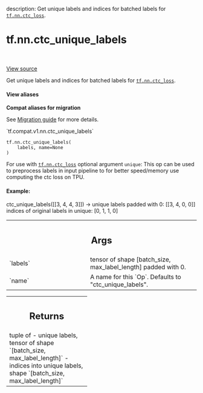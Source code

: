 description: Get unique labels and indices for batched labels for <a href="../../tf/nn/ctc_loss.md"><code>tf.nn.ctc_loss</code></a>.

<div itemscope itemtype="http://developers.google.com/ReferenceObject">
<meta itemprop="name" content="tf.nn.ctc_unique_labels" />
<meta itemprop="path" content="Stable" />
</div>

# tf.nn.ctc_unique_labels

<!-- Insert buttons and diff -->

<table class="tfo-notebook-buttons tfo-api nocontent" align="left">

</table>

<a target="_blank" href="/code/stable/tensorflow/python/ops/ctc_ops.py">View source</a>



Get unique labels and indices for batched labels for <a href="../../tf/nn/ctc_loss.md"><code>tf.nn.ctc_loss</code></a>.

<section class="expandable">
  <h4 class="showalways">View aliases</h4>
  <p>
<b>Compat aliases for migration</b>
<p>See
<a href="https://www.tensorflow.org/guide/migrate">Migration guide</a> for
more details.</p>
<p>`tf.compat.v1.nn.ctc_unique_labels`</p>
</p>
</section>

<pre class="devsite-click-to-copy prettyprint lang-py tfo-signature-link">
<code>tf.nn.ctc_unique_labels(
    labels, name=None
)
</code></pre>



<!-- Placeholder for "Used in" -->

For use with <a href="../../tf/nn/ctc_loss.md"><code>tf.nn.ctc_loss</code></a> optional argument `unique`: This op can be
used to preprocess labels in input pipeline to for better speed/memory use
computing the ctc loss on TPU.

#### Example:

ctc_unique_labels([[3, 4, 4, 3]]) ->
  unique labels padded with 0: [[3, 4, 0, 0]]
  indices of original labels in unique: [0, 1, 1, 0]



<!-- Tabular view -->
 <table class="responsive fixed orange">
<colgroup><col width="214px"><col></colgroup>
<tr><th colspan="2"><h2 class="add-link">Args</h2></th></tr>

<tr>
<td>
`labels`
</td>
<td>
tensor of shape [batch_size, max_label_length] padded with 0.
</td>
</tr><tr>
<td>
`name`
</td>
<td>
A name for this `Op`. Defaults to "ctc_unique_labels".
</td>
</tr>
</table>



<!-- Tabular view -->
 <table class="responsive fixed orange">
<colgroup><col width="214px"><col></colgroup>
<tr><th colspan="2"><h2 class="add-link">Returns</h2></th></tr>
<tr class="alt">
<td colspan="2">
tuple of
- unique labels, tensor of shape `[batch_size, max_label_length]`
- indices into unique labels, shape `[batch_size, max_label_length]`
</td>
</tr>

</table>

